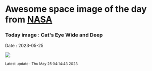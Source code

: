 
# Awesome space image of the day from [NASA](https://api.nasa.gov/)

### Today image : Cat's Eye Wide and Deep
Date : 2023-05-25

![](https://apod.nasa.gov/apod/image/2305/NGC6543_wide1024.jpg)

<small>Latest update : Thu May 25 04:14:43 2023</small>
        